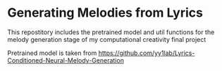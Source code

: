 # Generating Melodies from Lyrics

This repostitory includes the pretrained model and util functions for the melody generation stage of my computational creativity final project

Pretrained model is taken from https://github.com/yy1lab/Lyrics-Conditioned-Neural-Melody-Generation
